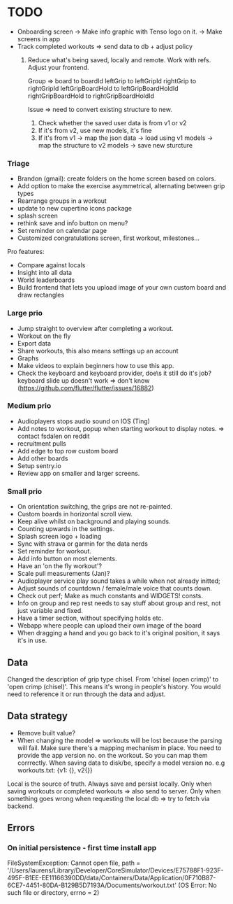 # TODO

- Onboarding screen
  -> Make info graphic with Tenso logo on it.
  -> Make screens in app
- Track completed workouts => send data to db + adjust policy
  1) Reduce what's being saved, locally and remote. Work with refs.
     Adjust your frontend.
     
     Group => board to boardId
              leftGrip to leftGripId
              rightGrip to rightGripId
              leftGripBoardHold to leftGripBoardHoldId
              rightGripBoardHold to rightGripBoardHoldId
              
     Issue => need to convert existing structure to new.
     1) Check whether the saved user data is from v1 or v2
     2) If it's from v2, use new models, it's fine
     3) If it's from v1
        -> map the json data
           -> load using v1 models
           -> map the structure to v2 models
           -> save new sturcture 

### Triage
- Brandon (gmail): create folders on the home screen based on colors.
- Add option to make the exercise asymmetrical, alternating between grip types
- Rearrange groups in a workout
- update to new cupertino icons package
- splash screen
- rethink save and info button on menu?
- Set reminder on calendar page
- Customized congratulations screen, first workout, milestones...

Pro features:
- Compare against locals
- Insight into all data
- World leaderboards
- Build frontend that lets you upload image of your own custom board and draw rectangles

### Large prio
- Jump straight to overview after completing a workout.
- Workout on the fly
- Export data
- Share workouts, this also means settings up an account
- Graphs
- Make videos to explain beginners how to use this app.
- Check the keyboard and keyboard provider, doe\s it still do it's job?
  keyboard slide up doesn't work => don't know (https://github.com/flutter/flutter/issues/16882)

### Medium prio
- Audioplayers stops audio sound on IOS (Ting)
- Add notes to workout, popup when starting workout to display notes. => contact fsdalen on reddit
- recruitment pulls
- Add edge to top row custom board
- Add other boards
- Setup sentry.io
- Review app on smaller and larger screens.

### Small prio
- On orientation switching, the grips are not re-painted.
- Custom boards in horizontal scroll view.
- Keep alive whilst on background and playing sounds.
- Counting upwards in the settings.
- Splash screen logo + loading
- Sync with strava or garmin for the data nerds
- Set reminder for workout.
- Add info button on most elements.
- Have an 'on the fly workout'?
- Scale pull measurements (Jan)? 
- Audioplayer service play sound takes a while when not already initted;
- Adjust sounds of countdown / female/male voice that counts down.
- Check out perf; Make as much constants and WIDGETS! consts.
- Info on group and rep rest needs to say stuff about group and rest, not just 
  variable and fixed.
- Have a timer section, without specifying holds etc.
- Webapp where people can upload their own image of the board
- When dragging a hand and you go back to it's original position, it says it's in use.
    
## Data

Changed the description of grip type chisel.
From 'chisel (open crimp)' to 'open crimp (chisel)'.
This means it's wrong in people's history.
You would need to reference it or run through the data and adjust.    

## Data strategy
- Remove built value?
- When changing the model => workouts will be lost because the parsing will fail. Make sure there's a mapping mechanism in place.
  You need to provide the app version no. on the workout. So you can map them corrrectly.
  When saving data to disk/be, specify a model version no. e.g workouts.txt:
    {v1: {}, v2{}}

Local is the source of truth.
Always save and persist locally.
Only when saving workouts or completed workouts => also send to server.
Only when something goes wrong when requesting the local db => try to fetch via backend.
  
## Errors
### On initial persistence - first time install app
FileSystemException: Cannot open file, path = '/Users/laurens/Library/Developer/CoreSimulator/Devices/E75788F1-923F-495F-B1EE-EE11166390DD/data/Containers/Data/Application/0F710B87-6CE7-4451-80DA-B129B5D7193A/Documents/workout.txt' (OS Error: No such file or directory, errno = 2)
